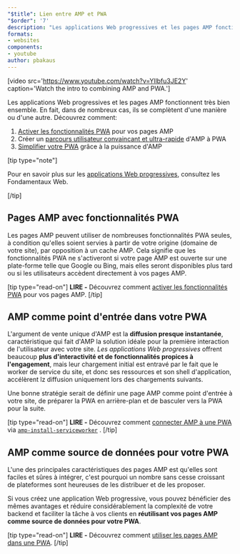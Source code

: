 ```yaml
---
"$title": Lien entre AMP et PWA
"$order": '7'
description: "Les applications Web progressives et les pages AMP fonctionnent très bien ensemble. En fait, dans de nombreux cas, ils se complètent d'une manière ou d'une autre. Découvrez comment ..."
formats:
- websites
components:
- youtube
author: pbakaus
---
```


[video src='https://www.youtube.com/watch?v=Yllbfu3JE2Y' caption='Watch the intro to combining AMP and PWA.']

Les applications Web progressives et les pages AMP fonctionnent très bien ensemble. En fait, dans de nombreux cas, ils se complètent d'une manière ou d'une autre. Découvrez comment:

1. [Activer les fonctionnalités PWA](../../../documentation/guides-and-tutorials/optimize-measure/amp-as-pwa.md) pour vos pages AMP
2. Créer un [parcours utilisateur convaincant et ultra-rapide](../../../documentation/guides-and-tutorials/integrate/amp-to-pwa.md) d'AMP à PWA
3. [Simplifier votre PWA](../../../documentation/guides-and-tutorials/integrate/amp-in-pwa.md) grâce à la puissance d'AMP

[tip type="note"]

Pour en savoir plus sur les [applications Web progressives](https://developers.google.com/web/progressive-web-apps/), consultez les Fondamentaux Web.

[/tip]

## Pages AMP avec fonctionnalités PWA

Les pages AMP peuvent utiliser de nombreuses fonctionnalités PWA seules, à condition qu'elles soient servies à partir de votre origine (domaine de votre site), par opposition à un cache AMP. Cela signifie que les fonctionnalités PWA ne s'activeront si votre page AMP est ouverte sur une plate-forme telle que Google ou Bing, mais elles seront disponibles plus tard ou si les utilisateurs accèdent directement à vos pages AMP.

[tip type="read-on"] **LIRE -** Découvrez comment [activer les fonctionnalités PWA](../../../documentation/guides-and-tutorials/optimize-measure/amp-as-pwa.md) pour vos pages AMP. [/tip]

## AMP comme point d'entrée dans votre PWA

L'argument de vente unique d'AMP est la **diffusion presque instantanée**, caractéristique qui fait d'AMP la solution idéale pour la première interaction de l'utilisateur avec votre site. *Les applications Web progressives* offrent beaucoup **plus d'interactivité et de fonctionnalités propices à l'engagement**, mais leur chargement initial est entravé par le fait que le worker de service du site, et donc ses ressources et son shell d'application, accélèrent lz diffusion uniquement lors des chargements suivants.

Une bonne stratégie serait de définir une page AMP comme point d'entrée à votre site, de préparer la PWA en arrière-plan et de basculer vers la PWA pour la suite.

[tip type="read-on"] **LIRE -** Découvrez comment [connecter AMP à une PWA](../../../documentation/guides-and-tutorials/integrate/amp-to-pwa.md) via [`amp-install-serviceworker`](../../../documentation/components/reference/amp-install-serviceworker.md) . [/tip]

## AMP comme source de données pour votre PWA

L'une des principales caractéristiques des pages AMP est qu'elles sont faciles et sûres à intégrer, c'est pourquoi un nombre sans cesse croissant de plateformes sont heureuses de les distribuer et de les proposer.

Si vous créez une application Web progressive, vous pouvez bénéficier des mêmes avantages et réduire considérablement la complexité de votre backend et faciliter la tâche à vos clients en **réutilisant vos pages AMP comme source de données pour votre PWA**.

[tip type="read-on"] **LIRE -** Découvrez comment [utiliser les pages AMP dans une PWA](../../../documentation/guides-and-tutorials/integrate/amp-in-pwa.md). [/tip]
